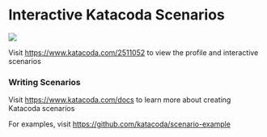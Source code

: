 # Interactive Katacoda Scenarios

[![](http://shields.katacoda.com/katacoda/2511052/count.svg)](https://www.katacoda.com/2511052 "Get your profile on Katacoda.com")

Visit https://www.katacoda.com/2511052 to view the profile and interactive scenarios

### Writing Scenarios
Visit https://www.katacoda.com/docs to learn more about creating Katacoda scenarios

For examples, visit https://github.com/katacoda/scenario-example
